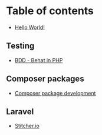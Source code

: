 # Table of contents

* [Hello World!](README.md)

## Testing

* [BDD - Behat in PHP](testing/bdd-behat-in-php.md)

## Composer packages

* [Composer package development](composer-packages/composer-package-development.md)

## Laravel

* [Stitcher.io](https://stitcher.io/)

